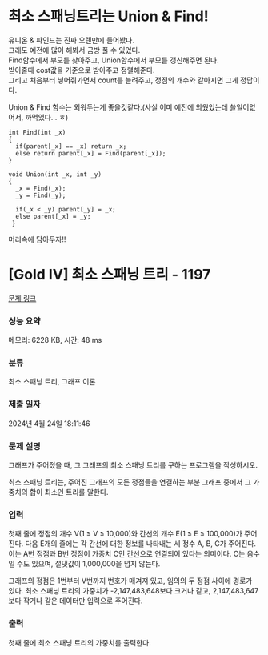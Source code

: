# 최소 스패닝트리는 Union & Find!
유니온 & 파인드는 진짜 오랜만에 들어봤다. </br>
그래도 예전에 많이 해봐서 금방 풀 수 있었다. </br>
Find함수에서 부모를 찾아주고, Union함수에서 부모를 갱신해주면 된다. </br>
받아줄때 cost값을 기준으로 받아주고 정렬해준다. </br>
그리고 처음부터 넣어줘가면서 count를 늘려주고, 정점의 개수와 같아지면 그게 정답이다. </br>

Union & Find 함수는 외워두는게 좋을것같다.(사실 이미 예전에 외웠었는데 쓸일이없어서, 까먹었다... ㅎ) </br>
```
int Find(int _x) 
{ 
  if(parent[_x] == _x) return _x; 
  else return parent[_x] = Find(parent[_x]);
} 

void Union(int _x, int _y) 
{ 
  _x = Find(_x); 
  _y = Find(_y); 
 
  if(_x < _y) parent[_y] = _x; 
  else parent[_x] = _y;
 }
```
 머리속에 담아두자!! </br>

# [Gold IV] 최소 스패닝 트리 - 1197 

[문제 링크](https://www.acmicpc.net/problem/1197) 

### 성능 요약

메모리: 6228 KB, 시간: 48 ms

### 분류

최소 스패닝 트리, 그래프 이론

### 제출 일자

2024년 4월 24일 18:11:46

### 문제 설명

<p>그래프가 주어졌을 때, 그 그래프의 최소 스패닝 트리를 구하는 프로그램을 작성하시오.</p>

<p>최소 스패닝 트리는, 주어진 그래프의 모든 정점들을 연결하는 부분 그래프 중에서 그 가중치의 합이 최소인 트리를 말한다.</p>

### 입력 

 <p>첫째 줄에 정점의 개수 V(1 ≤ V ≤ 10,000)와 간선의 개수 E(1 ≤ E ≤ 100,000)가 주어진다. 다음 E개의 줄에는 각 간선에 대한 정보를 나타내는 세 정수 A, B, C가 주어진다. 이는 A번 정점과 B번 정점이 가중치 C인 간선으로 연결되어 있다는 의미이다. C는 음수일 수도 있으며, 절댓값이 1,000,000을 넘지 않는다.</p>

<p>그래프의 정점은 1번부터 V번까지 번호가 매겨져 있고, 임의의 두 정점 사이에 경로가 있다. 최소 스패닝 트리의 가중치가 -2,147,483,648보다 크거나 같고, 2,147,483,647보다 작거나 같은 데이터만 입력으로 주어진다.</p>

### 출력 

 <p>첫째 줄에 최소 스패닝 트리의 가중치를 출력한다.</p>

